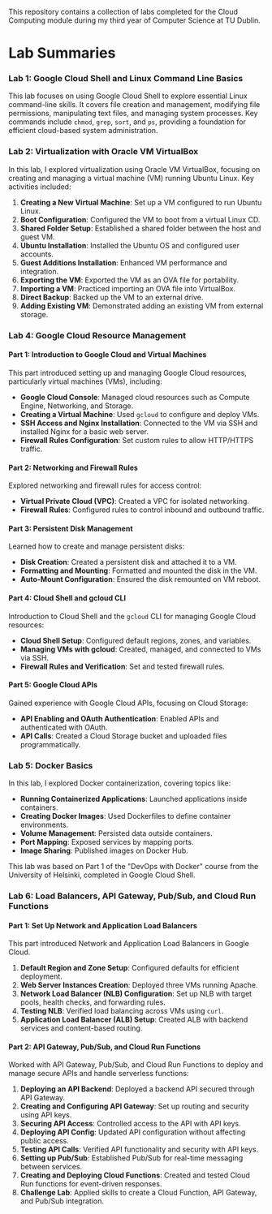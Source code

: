 This repository contains a collection of labs completed for the Cloud Computing module during my third year of Computer Science at TU Dublin.

# Lab Summaries

### Lab 1: Google Cloud Shell and Linux Command Line Basics

This lab focuses on using Google Cloud Shell to explore essential Linux command-line skills. It covers file creation and management, modifying file permissions, manipulating text files, and managing system processes. Key commands include `chmod`, `grep`, `sort`, and `ps`, providing a foundation for efficient cloud-based system administration.

### Lab 2: Virtualization with Oracle VM VirtualBox

In this lab, I explored virtualization using Oracle VM VirtualBox, focusing on creating and managing a virtual machine (VM) running Ubuntu Linux. Key activities included:

1. **Creating a New Virtual Machine**: Set up a VM configured to run Ubuntu Linux.
2. **Boot Configuration**: Configured the VM to boot from a virtual Linux CD.
3. **Shared Folder Setup**: Established a shared folder between the host and guest VM.
4. **Ubuntu Installation**: Installed the Ubuntu OS and configured user accounts.
5. **Guest Additions Installation**: Enhanced VM performance and integration.
6. **Exporting the VM**: Exported the VM as an OVA file for portability.
7. **Importing a VM**: Practiced importing an OVA file into VirtualBox.
8. **Direct Backup**: Backed up the VM to an external drive.
9. **Adding Existing VM**: Demonstrated adding an existing VM from external storage.

### Lab 4: Google Cloud Resource Management

#### Part 1: Introduction to Google Cloud and Virtual Machines

This part introduced setting up and managing Google Cloud resources, particularly virtual machines (VMs), including:

- **Google Cloud Console**: Managed cloud resources such as Compute Engine, Networking, and Storage.
- **Creating a Virtual Machine**: Used `gcloud` to configure and deploy VMs.
- **SSH Access and Nginx Installation**: Connected to the VM via SSH and installed Nginx for a basic web server.
- **Firewall Rules Configuration**: Set custom rules to allow HTTP/HTTPS traffic.

#### Part 2: Networking and Firewall Rules

Explored networking and firewall rules for access control:

- **Virtual Private Cloud (VPC)**: Created a VPC for isolated networking.
- **Firewall Rules**: Configured rules to control inbound and outbound traffic.

#### Part 3: Persistent Disk Management

Learned how to create and manage persistent disks:

- **Disk Creation**: Created a persistent disk and attached it to a VM.
- **Formatting and Mounting**: Formatted and mounted the disk in the VM.
- **Auto-Mount Configuration**: Ensured the disk remounted on VM reboot.

#### Part 4: Cloud Shell and gcloud CLI

Introduction to Cloud Shell and the `gcloud` CLI for managing Google Cloud resources:

- **Cloud Shell Setup**: Configured default regions, zones, and variables.
- **Managing VMs with gcloud**: Created, managed, and connected to VMs via SSH.
- **Firewall Rules and Verification**: Set and tested firewall rules.

#### Part 5: Google Cloud APIs

Gained experience with Google Cloud APIs, focusing on Cloud Storage:

- **API Enabling and OAuth Authentication**: Enabled APIs and authenticated with OAuth.
- **API Calls**: Created a Cloud Storage bucket and uploaded files programmatically.

### Lab 5: Docker Basics

In this lab, I explored Docker containerization, covering topics like:

- **Running Containerized Applications**: Launched applications inside containers.
- **Creating Docker Images**: Used Dockerfiles to define container environments.
- **Volume Management**: Persisted data outside containers.
- **Port Mapping**: Exposed services by mapping ports.
- **Image Sharing**: Published images on Docker Hub.

This lab was based on Part 1 of the "DevOps with Docker" course from the University of Helsinki, completed in Google Cloud Shell.

### Lab 6: Load Balancers, API Gateway, Pub/Sub, and Cloud Run Functions

#### Part 1: Set Up Network and Application Load Balancers

This part introduced Network and Application Load Balancers in Google Cloud.

1. **Default Region and Zone Setup**: Configured defaults for efficient deployment.
2. **Web Server Instances Creation**: Deployed three VMs running Apache.
3. **Network Load Balancer (NLB) Configuration**: Set up NLB with target pools, health checks, and forwarding rules.
4. **Testing NLB**: Verified load balancing across VMs using `curl`.
5. **Application Load Balancer (ALB) Setup**: Created ALB with backend services and content-based routing.

#### Part 2: API Gateway, Pub/Sub, and Cloud Run Functions

Worked with API Gateway, Pub/Sub, and Cloud Run Functions to deploy and manage secure APIs and handle serverless functions:

1. **Deploying an API Backend**: Deployed a backend API secured through API Gateway.
2. **Creating and Configuring API Gateway**: Set up routing and security using API keys.
3. **Securing API Access**: Controlled access to the API with API keys.
4. **Deploying API Config**: Updated API configuration without affecting public access.
5. **Testing API Calls**: Verified API functionality and security with API keys.
6. **Setting up Pub/Sub**: Established Pub/Sub for real-time messaging between services.
7. **Creating and Deploying Cloud Functions**: Created and tested Cloud Run functions for event-driven responses.
8. **Challenge Lab**: Applied skills to create a Cloud Function, API Gateway, and Pub/Sub integration.
